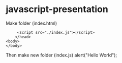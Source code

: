 # javascript-presentation
Make folder (index.html)
<html>
    <head>
         
         <script src="./index.js"></script>
        </head>
    <body>
    </body>
</html>
Then make new folder (index.js)
alert("Hello World");
